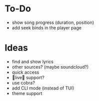 # To-Do

- show song progress (duration, position)
- add seek binds in the player page

# Ideas

- find and show lyrics
- other sources? (maybe soundcloud?)
- quick access
- 🔴live🔴 support?
- use cobra?
- add CLI mode (instead of TUI)
- theme support
